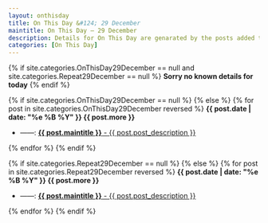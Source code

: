 ```yaml
---
layout: onthisday
title: On This Day &#124; 29 December
maintitle: On This Day — 29 December
description: Details for On This Day are genarated by the posts added to the website so the content is subject to changes/updates over time.
categories: [On This Day]
---
```


{% if site.categories.OnThisDay29December == null and site.categories.Repeat29December == null %}
<strong>Sorry no known details for today</strong>
{% endif %}

{% if site.categories.OnThisDay29December == null %}
{% else %}
{% for post in site.categories.OnThisDay29December reversed %}
<strong>{{ post.date | date: "%e %B %Y" }} {{ post.more }}</strong>
<ul>
<li> ——: <a href="{{ post.url }}"><strong>{{ post.maintitle }}</strong> - {{ post.post_description }}</a></li>
</ul>
{% endfor %}
{% endif %}

{% if site.categories.Repeat29December == null %}
{% else %}
{% for post in site.categories.Repeat29December reversed %}
<strong>{{ post.date | date: "%e %B %Y" }} {{ post.more }}</strong>
<ul>
<li> ——: <a href="{{ post.url }}"><strong>{{ post.maintitle }}</strong> - {{ post.post_description }}</a></li>
</ul>
{% endfor %}
{% endif %}
